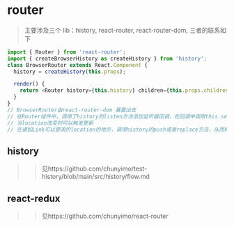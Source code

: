 # router

> 主要涉及三个 lib：history, react-router, react-router-dom, 三者的联系如下

```ts
import { Router } from 'react-router';
import { createBrowserHistory as createHistory } from 'history';
class BrowserRouter extends React.Component {
  history = createHistory(this.props);

  render() {
    return <Router history={this.history} children={this.props.children} />;
  }
}
// BrowserRouter由react-router-dom 暴露出去
// 在Router组件中，调用了history的listen方法添加监听器回调，在回调中调用this.setState，
// 当location改变时可以触发更新
// 在诸如Link可以更改的location的地方，调用history的push或者replace方法，从而触发listener。
```

## history

> > 见https://github.com/chunyimo/test-history/blob/main/src/history/flow.md

## react-redux

> > 见https://github.com/chunyimo/react-router
